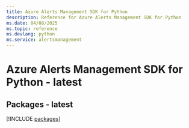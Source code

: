```yaml
---
title: Azure Alerts Management SDK for Python
description: Reference for Azure Alerts Management SDK for Python
ms.date: 04/08/2025
ms.topic: reference
ms.devlang: python
ms.service: alertsmanagement
---
```

# Azure Alerts Management SDK for Python - latest
## Packages - latest
[!INCLUDE [packages](alerts-management-index.md)]